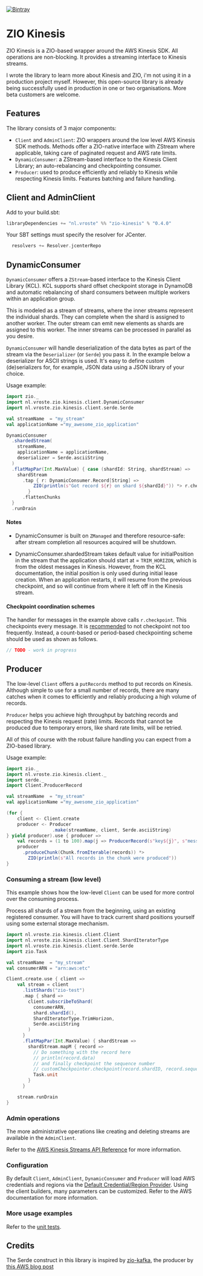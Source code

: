 [![Bintray](https://img.shields.io/bintray/v/vroste/maven/zio-kinesis?label=latest)](https://bintray.com/vroste/maven/zio-kinesis/_latestVersion)

# ZIO Kinesis

ZIO Kinesis is a ZIO-based wrapper around the AWS Kinesis SDK. All operations are non-blocking. It provides a streaming interface to Kinesis streams.

I wrote the library to learn more about Kinesis and ZIO, i'm not using it in a production project myself.
However, this open-source library is already being successfully used in production in one or two organisations.
More beta customers are welcome.

## Features

The library consists of 3 major components:

* `Client` and `AdminClient`: ZIO wrappers around the low level AWS Kinesis SDK methods. Methods offer a ZIO-native interface with ZStream where applicable, taking care of paginated request and AWS rate limits.
* `DynamicConsumer`: a ZStream-based interface to the Kinesis Client Library; an auto-rebalancing and checkpointing consumer.
* `Producer`: used to produce efficiently and reliably to Kinesis while respecting Kinesis limits. Features batching and failure handling.


## Client and AdminClient 

Add to your build.sbt:

```scala
libraryDependencies += "nl.vroste" %% "zio-kinesis" % "0.4.0"
```

Your SBT settings must specify the resolver for JCenter.  

```scala
  resolvers += Resolver.jcenterRepo
```

## DynamicConsumer
`DynamicConsumer` offers a `ZStream`-based interface to the Kinesis Client Library (KCL). KCL supports shard offset checkpoint storage in DynamoDB and automatic rebalancing of shard consumers between multiple workers within an application group. 

This is modeled as a stream of streams, where the inner streams represent the individual shards. They can complete when the shard is assigned to another worker. The outer stream can emit new elements as shards are assigned to this worker. The inner streams can be processed in parallel as you desire.

`DynamicConsumer` will handle deserialization of the data bytes as part of the stream via the `Deserializer` (or `Serde`) you pass it. In the example below a deserializer for ASCII strings is used. It's easy to define custom (de)serializers for, for example, JSON data using a JSON library of your choice.

Usage example:

```scala
import zio._
import nl.vroste.zio.kinesis.client.DynamicConsumer
import nl.vroste.zio.kinesis.client.serde.Serde

val streamName  = "my_stream"
val applicationName ="my_awesome_zio_application"

DynamicConsumer
  .shardedStream(
    streamName,
    applicationName = applicationName,
    deserializer = Serde.asciiString
  )
  .flatMapPar(Int.MaxValue) { case (shardId: String, shardStream) => 
    shardStream
      .tap { r: DynamicConsumer.Record[String] =>
          ZIO(println(s"Got record ${r} on shard ${shardId}")) *> r.checkpoint
        }
      .flattenChunks
  }
  .runDrain
```


#### Notes

- DynamicConsumer is built on `ZManaged` and therefore resource-safe: after stream completion all resources acquired will be shutdown.

- DynamicConsumer.shardedStream takes default value for initialPosition in the stream that the application should 
  start at = `TRIM_HORIZON`, which is from the oldest messages in Kinesis.
  However, from the KCL documentation, the initial position is only used during initial lease creation.
  When an application restarts, it will resume from the previous checkpoint,
  and so will continue from where it left off in the Kinesis stream.

#### Checkpoint coordination schemes

The handler for messages in the example above calls `r.checkpoint`. This checkpoints every message.
It is [recommended](https://github.com/awslabs/amazon-kinesis-client/blob/master/amazon-kinesis-client/src/main/java/software/amazon/kinesis/processor/RecordProcessorCheckpointer.java#L35)
to not checkpoint not too frequently.
Instead, a count-based or period-based checkpointing scheme should be used as shown as follows.

```scala
// TODO - work in progress
```

## Producer
The low-level `Client` offers a `putRecords` method to put records on Kinesis. Although simple to use for a small number of records, there are many catches when it comes to efficiently and reliably producing a high volume of records. 

`Producer` helps you achieve high throughput by batching records and respecting the Kinesis request (rate) limits. Records that cannot be produced due to temporary errors, like shard rate limits, will be retried.

All of this of course with the robust failure handling you can expect from a ZIO-based library.

Usage example:


```scala
import zio._
import nl.vroste.zio.kinesis.client._
import serde._
import Client.ProducerRecord

val streamName  = "my_stream"
val applicationName ="my_awesome_zio_application"

(for {
    client <- Client.create
    producer <- Producer
                 .make(streamName, client, Serde.asciiString)
} yield producer).use { producer =>
    val records = (1 to 100).map(j => ProducerRecord(s"key${j}", s"message${j}"))
    producer
      .produceChunk(Chunk.fromIterable(records)) *> 
        ZIO(println(s"All records in the chunk were produced"))
}
```

### Consuming a stream (low level)
This example shows how the low-level `Client` can be used for more control over the consuming process. 

Process all shards of a stream from the beginning, using an existing registered consumer. You will have to track current shard positions yourself using some external storage mechanism.

```scala
import nl.vroste.zio.kinesis.client.Client
import nl.vroste.zio.kinesis.client.Client.ShardIteratorType
import nl.vroste.zio.kinesis.client.serde.Serde
import zio.Task

val streamName  = "my_stream"
val consumerARN = "arn:aws:etc"

Client.create.use { client =>
    val stream = client
      .listShards("zio-test")
      .map { shard =>
        client.subscribeToShard(
          consumerARN,
          shard.shardId(),
          ShardIteratorType.TrimHorizon,
          Serde.asciiString
        )
      }
      .flatMapPar(Int.MaxValue) { shardStream =>
        shardStream.mapM { record =>
          // Do something with the record here
          // println(record.data)
          // and finally checkpoint the sequence number
          // customCheckpointer.checkpoint(record.shardID, record.sequenceNumber)
          Task.unit
        }
      }

    stream.runDrain
}
```

### Admin operations
The more administrative operations like creating and deleting streams are available in the `AdminClient`.

Refer to the [AWS Kinesis Streams API Reference](https://docs.aws.amazon.com/kinesis/latest/APIReference/Welcome.html) for more information.

### Configuration
By default `Client`, `AdminClient`, `DynamicConsumer` and `Producer` will load AWS credentials and regions via the [Default Credential/Region Provider](https://docs.aws.amazon.com/sdk-for-java/v1/developer-guide/credentials.html). Using the client builders, many parameters can be customized. Refer to the AWS documentation for more information.

### More usage examples

Refer to the [unit tests](src/test/scala/nl/vroste/zio/kinesis/client).

## Credits

The Serde construct in this library is inspired by [zio-kafka](https://github.com/zio/zio-kafka), the producer by [this AWS blog post](https://aws.amazon.com/blogs/big-data/implementing-efficient-and-reliable-producers-with-the-amazon-kinesis-producer-library/)
